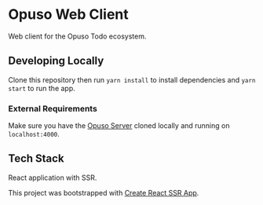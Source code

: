 # Opuso Web Client

Web client for the Opuso Todo ecosystem. 

## Developing Locally

Clone this repository then run `yarn install` to install dependencies and `yarn start` to run the app. 

### External Requirements

Make sure you have the [Opuso Server](https://github.com/opuso-xyz/server) cloned locally and running on `localhost:4000`. 

## Tech Stack
React application with SSR. 

This project was bootstrapped with [Create React SSR App](https://github.com/trustworktech/create-react-ssr-app).
